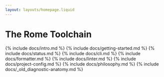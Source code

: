 ```yaml
---
layout: layouts/homepage.liquid
---
```


# The Rome Toolchain

{% include docs/intro.md %}
{% include docs/getting-started.md %}
{% include docs/status.md %}
{% include docs/cli.md %}
{% include docs/formatter.md %}
{% include docs/linter.md %}
{% include docs/project-config.md %}
{% include docs/philosophy.md %}
{% include docs/_old_diagnostic-anatomy.md %}
